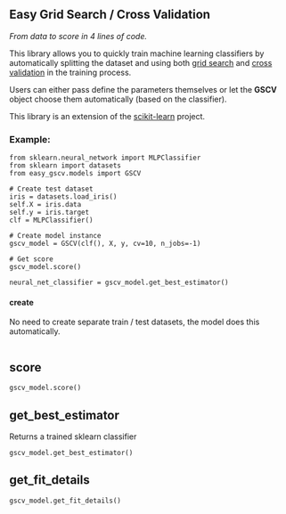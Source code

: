 ## Easy Grid Search / Cross Validation

*From data to score in 4 lines of code.*

This library allows you to quickly train machine learning classifiers by 
automatically splitting the dataset and using both
[grid search](https://en.wikipedia.org/wiki/Hyperparameter_optimization) and [cross validation](https://en.wikipedia.org/wiki/Cross-validation_(statistics)) in the training process. 

Users can either pass define the parameters themselves or let the **GSCV** object
choose them automatically (based on the classifier). 

This library is an extension of the [scikit-learn](http://scikit-learn.org/stable/index.html) project. 


### Example:
```
from sklearn.neural_network import MLPClassifier
from sklearn import datasets
from easy_gscv.models import GSCV

# Create test dataset
iris = datasets.load_iris()
self.X = iris.data
self.y = iris.target
clf = MLPClassifier()

# Create model instance
gscv_model = GSCV(clf(), X, y, cv=10, n_jobs=-1)

# Get score 
gscv_model.score()

neural_net_classifier = gscv_model.get_best_estimator()
```

#### create

No need to create separate train / test datasets, the model does this
automatically. 
```
```

## score

```
gscv_model.score()
```

## get_best_estimator

Returns a trained sklearn classifier
```
gscv_model.get_best_estimator()
```

## get_fit_details
```
gscv_model.get_fit_details()
```
